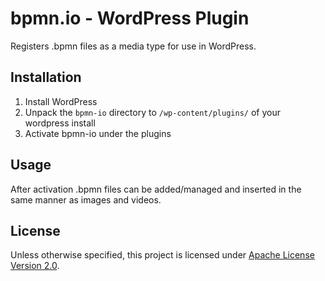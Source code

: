 # bpmn.io - WordPress Plugin

Registers .bpmn files as a media type for use in WordPress.

## Installation
1. Install WordPress
2. Unpack the `bpmn-io` directory to `/wp-content/plugins/` of your wordpress install
3. Activate bpmn-io under the plugins 

## Usage
After activation .bpmn files can be added/managed and inserted in the same manner as images and videos.

## License

Unless otherwise specified, this project is licensed under [Apache License Version 2.0](./LICENSE).
